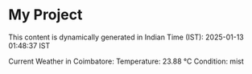 # My Project

This content is dynamically generated in Indian Time (IST): 2025-01-13 01:48:37 IST


Current Weather in Coimbatore:
Temperature: 23.88 °C
Condition: mist
